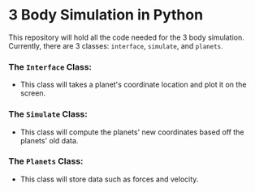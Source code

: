 # 3 Body Simulation in Python
This repository will hold all the code needed for the 3 body simulation. 
<br>Currently, there are 3 classes: ```interface```, ```simulate```, and ```planets```.
### The ```Interface``` Class:
* This class will takes a planet's coordinate location and plot it on the screen.

### The ```Simulate``` Class:
* This class will compute the planets' new coordinates based off the planets' old data.

### The ```Planets``` Class:
* This class will store data such as forces and velocity.

